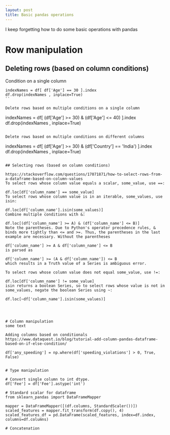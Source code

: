 ```yaml
---
layout: post
title: Basic pandas operations
---
```


I keep forgetting how to do some basic operations with pandas


# Row manipulation

## Deleting rows (based on column conditions)

Condition on a single column
```
indexNames = df[ df['Age'] == 30 ].index
df.drop(indexNames , inplace=True)
``

Delete rows based on multiple conditions on a single column
```
indexNames = df[ (df['Age'] >= 30) & (df['Age'] <= 40) ].index
df.drop(indexNames , inplace=True)
```

Delete rows based on multiple conditions on different columns
```
indexNames = df[ (df['Age'] >= 30) & (df['Country'] == 'India') ].index
df.drop(indexNames , inplace=True)
```

## Selecting rows (based on column conditions)

https://stackoverflow.com/questions/17071871/how-to-select-rows-from-a-dataframe-based-on-column-values
To select rows whose column value equals a scalar, some_value, use ==:

df.loc[df['column_name'] == some_value]
To select rows whose column value is in an iterable, some_values, use isin:

df.loc[df['column_name'].isin(some_values)]
Combine multiple conditions with &:

df.loc[(df['column_name'] >= A) & (df['column_name'] <= B)]
Note the parentheses. Due to Python's operator precedence rules, & binds more tightly than <= and >=. Thus, the parentheses in the last example are necessary. Without the parentheses

df['column_name'] >= A & df['column_name'] <= B
is parsed as

df['column_name'] >= (A & df['column_name']) <= B
which results in a Truth value of a Series is ambiguous error.

To select rows whose column value does not equal some_value, use !=:

df.loc[df['column_name'] != some_value]
isin returns a boolean Series, so to select rows whose value is not in some_values, negate the boolean Series using ~:

df.loc[~df['column_name'].isin(some_values)]




# Column manipulation
some text

Adding columns based on conditionals
https://www.dataquest.io/blog/tutorial-add-column-pandas-dataframe-based-on-if-else-condition/

df['any_speeding'] = np.where(df['speeding_violations'] > 0, True, False)


# Type manipulation

# Convert single column to int dtype.
df['Fee'] = df['Fee'].astype('int')

# Standard scalar for dataframe 
from sklearn_pandas import DataFrameMapper

mapper = DataFrameMapper([(df.columns, StandardScaler())])
scaled_features = mapper.fit_transform(df.copy(), 4)
scaled_features_df = pd.DataFrame(scaled_features, index=df.index, columns=df.columns)

# Concatenation


